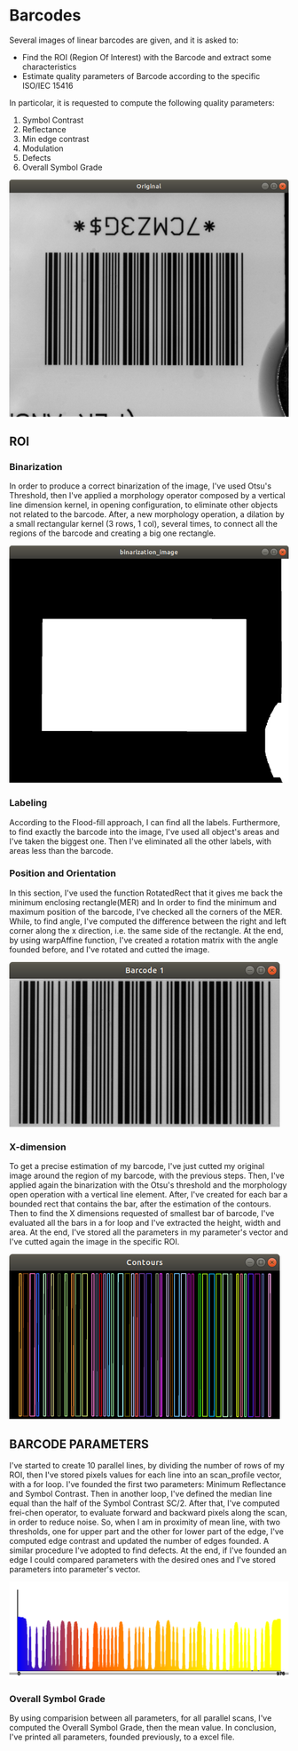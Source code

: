 # Barcodes

Several images of linear barcodes are given, and it is asked to:
- Find the ROI (Region Of Interest) with the Barcode and extract some characteristics
- Estimate quality parameters of Barcode according to the specific ISO/IEC 15416

In particolar, it is requested to compute the following quality parameters:
1. Symbol Contrast
2. Reflectance
3. Min edge contrast
4. Modulation
5. Defects
6. Overall Symbol Grade

![Example](/codici-lineari-dati/images/1.png)

## ROI

### Binarization
In order to produce a correct binarization of the image, I've used Otsu's Threshold, then I've applied a morphology operator composed by a vertical line dimension kernel, in opening configuration, to eliminate other objects not related to the barcode.
After, a new morphology operation, a dilation by a small rectangular kernel (3 rows, 1 col), several times, to connect all the regions of the barcode and creating a big one rectangle.

![Example](/codici-lineari-dati/images/2.png)

### Labeling
According to the Flood-fill approach, I can find all the labels. Furthermore, to find exactly the barcode into the image, I've used all object's areas and I've taken the biggest one. Then I've eliminated all the other labels, with areas less than the barcode.

### Position and Orientation
In this section, I've used the function RotatedRect that it gives me back the minimum enclosing rectangle(MER) and In order to find the minimum and maximum position of the barcode, I've checked all the corners of the MER.
While, to find angle, I've computed the difference between the right and left corner along the x direction, i.e. the same side of the rectangle.
At the end, by using warpAffine function, I've created a rotation matrix with the angle founded before, and I've rotated and cutted the image.

![Example](/codici-lineari-dati/images/4.png)

### X-dimension
To get a precise estimation of my barcode, I've just cutted my original image around the region of my barcode, with the previous steps. Then, I've applied again the binarization with the Otsu's threshold and the morphology open operation with a vertical line element.
After, I've created for each bar a bounded rect that contains the bar, after the estimation of the contours.
Then to find the X dimensions requested of smallest bar of barcode, I've evaluated all the bars in a for loop and I've extracted the height, width and area.
At the end, I've stored all the parameters in my parameter's vector and I've cutted again the image in the specific ROI.

![Example](/codici-lineari-dati/images/6.png)

## BARCODE PARAMETERS

I've started to create 10 parallel lines, by dividing the number of rows of my ROI, then I've stored pixels values for each line into an scan_profile vector, with a for loop.
I've founded the first two parameters: Minimum Reflectance and Symbol Contrast.
Then in another loop, I've defined the median line equal than the half of the Symbol Contrast SC/2. After that, I've computed frei-chen operator, to evaluate forward and backward pixels along the scan, in order to reduce noise. So, when I am in proximity of mean line, with two thresholds, one for upper part and the other for lower part of the edge, I've computed edge contrast and updated the number of edges founded. A similar procedure I've adopted to find defects. 
At the end, if I've founded an edge I could compared parameters with the desired ones and I've stored parameters into parameter's vector.

![Example](/codici-lineari-dati/images/8.png)

### Overall Symbol Grade
By using comparision between all parameters, for all parallel scans, I've computed the Overall Symbol Grade, then the mean value.
In conclusion, I've printed all parameters, founded previously, to a excel file.


